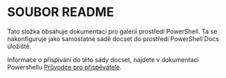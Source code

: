# <a name="readme"></a>SOUBOR README

Tato složka obsahuje dokumentaci pro galerii prostředí PowerShell.
Ta se nakonfiguruje jako samostatné sadě docset do prostředí PowerShell Docs úložiště.

Informace o přispívání do této sady docset, najdete v dokumentaci Powershellu [Průvodce pro přispěvatele](https://github.com/PowerShell/PowerShell-Docs/blob/staging/CONTRIBUTING.md).

